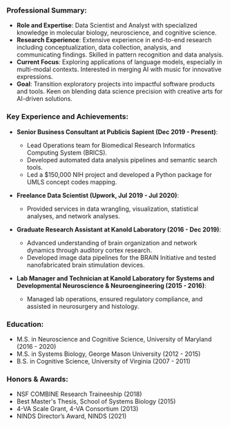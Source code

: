 ### Professional Summary:
- **Role and Expertise**: Data Scientist and Analyst with specialized knowledge in molecular biology, neuroscience, and cognitive science.
- **Research Experience**: Extensive experience in end-to-end research including conceptualization, data collection, analysis, and communicating findings. Skilled in pattern recognition and data analysis.
- **Current Focus**: Exploring applications of language models, especially in multi-modal contexts. Interested in merging AI with music for innovative expressions.
- **Goal**: Transition exploratory projects into impactful software products and tools. Keen on blending data science precision with creative arts for AI-driven solutions.

### Key Experience and Achievements:
- **Senior Business Consultant at Publicis Sapient (Dec 2019 - Present)**:
    - Lead Operations team for Biomedical Research Informatics Computing System (BRICS).
    - Developed automated data analysis pipelines and semantic search tools.
    - Led a $150,000 NIH project and developed a Python package for UMLS concept codes mapping.

- **Freelance Data Scientist (Upwork, Jul 2019 - Jul 2020)**:
    - Provided services in data wrangling, visualization, statistical analyses, and network analyses.

- **Graduate Research Assistant at Kanold Laboratory (2016 - Dec 2019)**:
    - Advanced understanding of brain organization and network dynamics through auditory cortex research.
    - Developed image data pipelines for the BRAIN Initiative and tested nanofabricated brain stimulation devices.

- **Lab Manager and Technician at Kanold Laboratory for Systems and Developmental Neuroscience & Neuroengineering (2015 - 2016)**:
    - Managed lab operations, ensured regulatory compliance, and assisted in neurosurgery and histology.

### Education:
- M.S. in Neuroscience and Cognitive Science, University of Maryland (2016 - 2020)
- M.S. in Systems Biology, George Mason University (2012 - 2015)
- B.S. in Cognitive Science, University of Virginia (2007 - 2011)

### Honors & Awards:
- NSF COMBINE Research Traineeship (2018)
- Best Master's Thesis, School of Systems Biology (2015)
- 4-VA Scale Grant, 4-VA Consortium (2013)
- NINDS Director’s Award, NINDS (2021)
